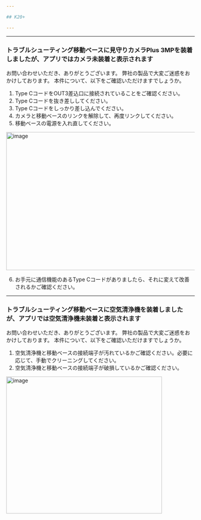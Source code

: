 ```yaml
---

## K20+

---
```


---
### トラブルシューティング移動ベースに見守りカメラPlus 3MPを装着しましたが、アプリではカメラ未装着と表示されます

お問い合わせいただき、ありがとうございます。
弊社の製品で大変ご迷惑をおかけしております。
本件について、以下をご確認いただけますでしょうか。
1. Type CコードをOUT3差込口に接続されていることをご確認ください。
2. Type Cコードを抜き差ししてください。
3. Type Cコードをしっかり差し込んでください。
4. カメラと移動ベースのリンクを解除して、再度リンクしてください。
5. 移動ベースの電源を入れ直してください。

<img width="883" height="369" alt="image" src="https://github.com/user-attachments/assets/c404047a-1b76-473a-9b3d-92c05cd8692e" />

6. お手元に通信機能のあるType Cコードがありましたら、それに変えて改善されるかご確認ください。


---
### トラブルシューティング移動ベースに空気清浄機を装着しましたが、アプリでは空気清浄機未装着と表示されます

お問い合わせいただき、ありがとうございます。
弊社の製品で大変ご迷惑をおかけしております。
本件について、以下をご確認いただけますでしょうか。
1. 空気清浄機と移動ベースの接続端子が汚れているかご確認ください。必要に応じて、手動でクリーニングしてください。
2. 空気清浄機と移動ベースの接続端子が破損しているかご確認ください。

<img width="416" height="366" alt="image" src="https://github.com/user-attachments/assets/982c6ab8-f6a9-40c3-a16e-645c76b650af" />









